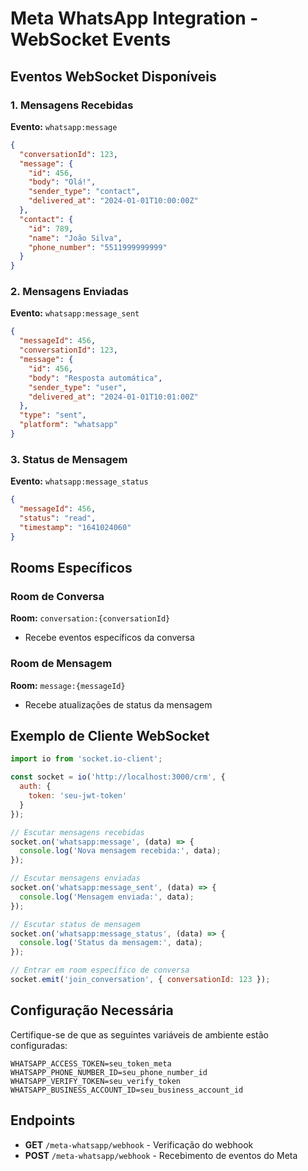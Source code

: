 # Meta WhatsApp Integration - WebSocket Events

## Eventos WebSocket Disponíveis

### 1. Mensagens Recebidas
**Evento:** `whatsapp:message`
```json
{
  "conversationId": 123,
  "message": {
    "id": 456,
    "body": "Olá!",
    "sender_type": "contact",
    "delivered_at": "2024-01-01T10:00:00Z"
  },
  "contact": {
    "id": 789,
    "name": "João Silva",
    "phone_number": "5511999999999"
  }
}
```

### 2. Mensagens Enviadas
**Evento:** `whatsapp:message_sent`
```json
{
  "messageId": 456,
  "conversationId": 123,
  "message": {
    "id": 456,
    "body": "Resposta automática",
    "sender_type": "user",
    "delivered_at": "2024-01-01T10:01:00Z"
  },
  "type": "sent",
  "platform": "whatsapp"
}
```

### 3. Status de Mensagem
**Evento:** `whatsapp:message_status`
```json
{
  "messageId": 456,
  "status": "read",
  "timestamp": "1641024060"
}
```

## Rooms Específicos

### Room de Conversa
**Room:** `conversation:{conversationId}`
- Recebe eventos específicos da conversa

### Room de Mensagem
**Room:** `message:{messageId}`
- Recebe atualizações de status da mensagem

## Exemplo de Cliente WebSocket

```javascript
import io from 'socket.io-client';

const socket = io('http://localhost:3000/crm', {
  auth: {
    token: 'seu-jwt-token'
  }
});

// Escutar mensagens recebidas
socket.on('whatsapp:message', (data) => {
  console.log('Nova mensagem recebida:', data);
});

// Escutar mensagens enviadas
socket.on('whatsapp:message_sent', (data) => {
  console.log('Mensagem enviada:', data);
});

// Escutar status de mensagem
socket.on('whatsapp:message_status', (data) => {
  console.log('Status da mensagem:', data);
});

// Entrar em room específico de conversa
socket.emit('join_conversation', { conversationId: 123 });
```

## Configuração Necessária

Certifique-se de que as seguintes variáveis de ambiente estão configuradas:

```env
WHATSAPP_ACCESS_TOKEN=seu_token_meta
WHATSAPP_PHONE_NUMBER_ID=seu_phone_number_id
WHATSAPP_VERIFY_TOKEN=seu_verify_token
WHATSAPP_BUSINESS_ACCOUNT_ID=seu_business_account_id
```

## Endpoints

- **GET** `/meta-whatsapp/webhook` - Verificação do webhook
- **POST** `/meta-whatsapp/webhook` - Recebimento de eventos do Meta